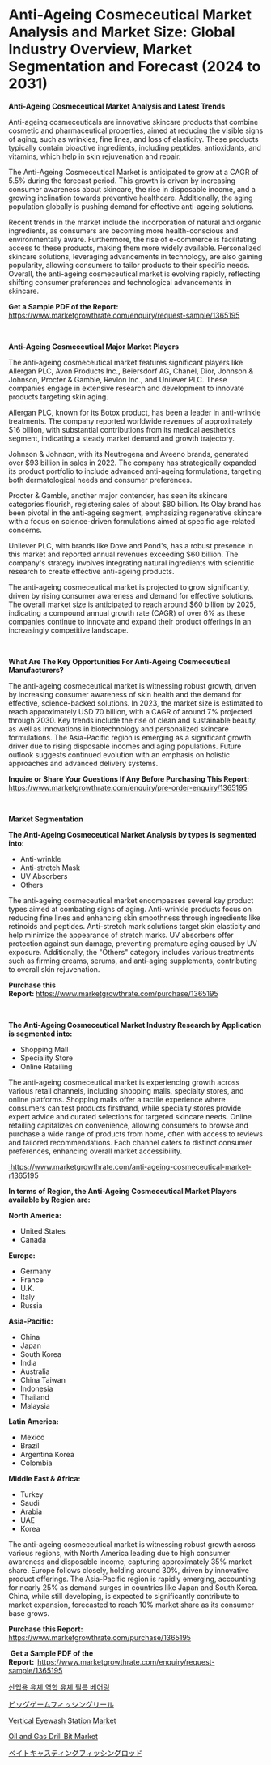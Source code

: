 <p><h1>Anti-Ageing Cosmeceutical Market Analysis and Market Size: Global Industry Overview, Market Segmentation and Forecast (2024 to 2031)</h1></p><p><strong>Anti-Ageing Cosmeceutical Market Analysis and Latest Trends</strong></p>
<p><p>Anti-ageing cosmeceuticals are innovative skincare products that combine cosmetic and pharmaceutical properties, aimed at reducing the visible signs of aging, such as wrinkles, fine lines, and loss of elasticity. These products typically contain bioactive ingredients, including peptides, antioxidants, and vitamins, which help in skin rejuvenation and repair.</p><p>The Anti-Ageing Cosmeceutical Market is anticipated to grow at a CAGR of 5.5% during the forecast period. This growth is driven by increasing consumer awareness about skincare, the rise in disposable income, and a growing inclination towards preventive healthcare. Additionally, the aging population globally is pushing demand for effective anti-ageing solutions.</p><p>Recent trends in the market include the incorporation of natural and organic ingredients, as consumers are becoming more health-conscious and environmentally aware. Furthermore, the rise of e-commerce is facilitating access to these products, making them more widely available. Personalized skincare solutions, leveraging advancements in technology, are also gaining popularity, allowing consumers to tailor products to their specific needs. Overall, the anti-ageing cosmeceutical market is evolving rapidly, reflecting shifting consumer preferences and technological advancements in skincare.</p></p>
<p><strong>Get a Sample PDF of the Report:&nbsp;</strong> <a href="https://www.marketgrowthrate.com/enquiry/request-sample/1365195">https://www.marketgrowthrate.com/enquiry/request-sample/1365195</a></p>
<p>&nbsp;</p>
<p><strong>Anti-Ageing Cosmeceutical Major Market Players</strong></p>
<p><p>The anti-ageing cosmeceutical market features significant players like Allergan PLC, Avon Products Inc., Beiersdorf AG, Chanel, Dior, Johnson & Johnson, Procter & Gamble, Revlon Inc., and Unilever PLC. These companies engage in extensive research and development to innovate products targeting skin aging.</p><p>Allergan PLC, known for its Botox product, has been a leader in anti-wrinkle treatments. The company reported worldwide revenues of approximately $16 billion, with substantial contributions from its medical aesthetics segment, indicating a steady market demand and growth trajectory.</p><p>Johnson & Johnson, with its Neutrogena and Aveeno brands, generated over $93 billion in sales in 2022. The company has strategically expanded its product portfolio to include advanced anti-ageing formulations, targeting both dermatological needs and consumer preferences.</p><p>Procter & Gamble, another major contender, has seen its skincare categories flourish, registering sales of about $80 billion. Its Olay brand has been pivotal in the anti-ageing segment, emphasizing regenerative skincare with a focus on science-driven formulations aimed at specific age-related concerns.</p><p>Unilever PLC, with brands like Dove and Pond's, has a robust presence in this market and reported annual revenues exceeding $60 billion. The company's strategy involves integrating natural ingredients with scientific research to create effective anti-ageing products.</p><p>The anti-ageing cosmeceutical market is projected to grow significantly, driven by rising consumer awareness and demand for effective solutions. The overall market size is anticipated to reach around $60 billion by 2025, indicating a compound annual growth rate (CAGR) of over 6% as these companies continue to innovate and expand their product offerings in an increasingly competitive landscape.</p></p>
<p>&nbsp;</p>
<p><strong>What Are The Key Opportunities For Anti-Ageing Cosmeceutical Manufacturers?</strong></p>
<p><p>The anti-ageing cosmeceutical market is witnessing robust growth, driven by increasing consumer awareness of skin health and the demand for effective, science-backed solutions. In 2023, the market size is estimated to reach approximately USD 70 billion, with a CAGR of around 7% projected through 2030. Key trends include the rise of clean and sustainable beauty, as well as innovations in biotechnology and personalized skincare formulations. The Asia-Pacific region is emerging as a significant growth driver due to rising disposable incomes and aging populations. Future outlook suggests continued evolution with an emphasis on holistic approaches and advanced delivery systems.</p></p>
<p><strong>Inquire or Share Your Questions If Any Before Purchasing This Report:</strong> <a href="https://www.marketgrowthrate.com/enquiry/pre-order-enquiry/1365195">https://www.marketgrowthrate.com/enquiry/pre-order-enquiry/1365195</a></p>
<p>&nbsp;</p>
<p><strong>Market Segmentation</strong></p>
<p><strong>The Anti-Ageing Cosmeceutical Market Analysis by types is segmented into:</strong></p>
<p><ul><li>Anti-wrinkle</li><li>Anti-stretch Mask</li><li>UV Absorbers</li><li>Others</li></ul></p>
<p><p>The anti-ageing cosmeceutical market encompasses several key product types aimed at combating signs of aging. Anti-wrinkle products focus on reducing fine lines and enhancing skin smoothness through ingredients like retinoids and peptides. Anti-stretch mark solutions target skin elasticity and help minimize the appearance of stretch marks. UV absorbers offer protection against sun damage, preventing premature aging caused by UV exposure. Additionally, the "Others" category includes various treatments such as firming creams, serums, and anti-aging supplements, contributing to overall skin rejuvenation.</p></p>
<p><strong>Purchase this Report:&nbsp;</strong><a href="https://www.marketgrowthrate.com/purchase/1365195">https://www.marketgrowthrate.com/purchase/1365195</a></p>
<p>&nbsp;</p>
<p><strong>The Anti-Ageing Cosmeceutical Market Industry Research by Application is segmented into:</strong></p>
<p><ul><li>Shopping Mall</li><li>Speciality Store</li><li>Online Retailing</li></ul></p>
<p><p>The anti-ageing cosmeceutical market is experiencing growth across various retail channels, including shopping malls, specialty stores, and online platforms. Shopping malls offer a tactile experience where consumers can test products firsthand, while specialty stores provide expert advice and curated selections for targeted skincare needs. Online retailing capitalizes on convenience, allowing consumers to browse and purchase a wide range of products from home, often with access to reviews and tailored recommendations. Each channel caters to distinct consumer preferences, enhancing overall market accessibility.</p></p>
<p><a href="https://www.marketgrowthrate.com/anti-ageing-cosmeceutical-market-r1365195">&nbsp;https://www.marketgrowthrate.com/anti-ageing-cosmeceutical-market-r1365195</a></p>
<p><strong>In terms of Region, the Anti-Ageing Cosmeceutical Market Players available by Region are:</strong></p>
<p>
    <p> <strong> North America: </strong>
        <ul>
            <li>United States</li>
            <li>Canada</li>
        </ul>
        </p> 
    <p> <strong> Europe: </strong>
        <ul>
            <li>Germany</li>
            <li>France</li>
            <li>U.K.</li>
            <li>Italy</li>
            <li>Russia</li>
        </ul>
        </p> 
    <p> <strong> Asia-Pacific: </strong>
        <ul>
            <li>China</li>
            <li>Japan</li>
            <li>South Korea</li>
            <li>India</li>
            <li>Australia</li>
            <li>China Taiwan</li>
            <li>Indonesia</li>
            <li>Thailand</li>
            <li>Malaysia</li>
        </ul>
        </p> 
    <p> <strong> Latin America: </strong>
        <ul>
            <li>Mexico</li>
            <li>Brazil</li>
            <li>Argentina Korea</li>
            <li>Colombia</li>
        </ul>
        </p> 
    <p> <strong> Middle East & Africa: </strong>
        <ul>
            <li>Turkey</li>
            <li>Saudi</li>
            <li>Arabia</li>
            <li>UAE</li>
            <li>Korea</li>
        </ul>
    </p>
    </p>
<p><p>The anti-ageing cosmeceutical market is witnessing robust growth across various regions, with North America leading due to high consumer awareness and disposable income, capturing approximately 35% market share. Europe follows closely, holding around 30%, driven by innovative product offerings. The Asia-Pacific region is rapidly emerging, accounting for nearly 25% as demand surges in countries like Japan and South Korea. China, while still developing, is expected to significantly contribute to market expansion, forecasted to reach 10% market share as its consumer base grows.</p></p>
<p><strong>Purchase this Report: </strong><a href="https://www.marketgrowthrate.com/purchase/1365195">https://www.marketgrowthrate.com/purchase/1365195</a></p>
<p>&nbsp;<strong>Get a Sample PDF of the Report:&nbsp;&nbsp;</strong><a href="https://www.marketgrowthrate.com/enquiry/request-sample/1365195">https://www.marketgrowthrate.com/enquiry/request-sample/1365195</a></p>
<p><strong></strong></p>
<p><p><a href="https://medium.com/@abbyrichardson_1/%EC%82%B0%EC%97%85-%EC%88%98%EC%A1%B0%EC%97%AD%ED%95%99-%EC%9C%A0%EC%B2%B4-%ED%95%84%EB%A6%84-%EB%B2%A0%EC%96%B4%EB%A7%81-%EC%8B%9C%EC%9E%A5-%EA%B8%80%EB%A1%9C%EB%B2%8C-%EC%8B%9C%EC%9E%A5-%EC%A0%90%EC%9C%A0%EC%9C%A8-%EB%B0%8F-%EC%88%9C%EC%9C%84-2024-2031%EB%85%84-%EC%A0%84%EC%B2%B4-%ED%8C%90%EB%A7%A4-%EB%B0%8F-%EC%88%98%EC%9A%94-%EC%98%88%EC%B8%A1-310a4ee666b8">산업용 유체 역학 유체 필름 베어링</a></p><p><a href="https://medium.com/@charm85472013/%E3%83%93%E3%83%83%E3%82%B0%E3%82%B2%E3%83%BC%E3%83%A0%E3%83%95%E3%82%A3%E3%83%83%E3%82%B7%E3%83%B3%E3%82%B0%E3%83%AA%E3%83%BC%E3%83%AB%E5%B8%82%E5%A0%B4%E3%81%AB%E3%81%8A%E3%81%91%E3%82%8B%E4%B8%BB%E8%A6%81%E8%A6%81%E5%9B%A0%E3%81%AE%E5%88%86%E6%9E%90-2024%E5%B9%B4%E3%81%8B%E3%82%892031%E5%B9%B4%E3%81%BE%E3%81%A7%E3%81%AE%E5%B8%82%E5%A0%B4%E5%8B%95%E5%90%91%E3%81%A8%E5%B0%86%E6%9D%A5%E3%81%AE%E5%B1%95%E6%9C%9B-774aee17c288?postPublishedType=repub">ビッグゲームフィッシングリール</a></p><p><a href="https://www.linkedin.com/pulse/vertical-eyewash-station-market-outlook-share-analysis-z7fzf?trackingId=qKZeJ4pHQV2EIUCyfp3ytA%3D%3D">Vertical Eyewash Station Market</a></p><p><a href="https://www.linkedin.com/pulse/oil-gas-drill-bit-market-global-insights-regional-analysis-6qglc?trackingId=mE4rGJ2RSPKtD9K6%2FkOc8Q%3D%3D">Oil and Gas Drill Bit Market</a></p><p><a href="https://medium.com/@charm85472013/%E4%BB%A5%E4%B8%8B%E3%81%AE%E6%96%87%E3%82%92%E6%97%A5%E6%9C%AC%E8%AA%9E%E3%81%AB%E7%BF%BB%E8%A8%B3%E3%81%97%E3%81%BE%E3%81%99-%E3%83%99%E3%82%A4%E3%83%88%E3%82%AD%E3%83%A3%E3%82%B9%E3%83%86%E3%82%A3%E3%83%B3%E3%82%B0%E3%83%95%E3%82%A3%E3%83%83%E3%82%B7%E3%83%B3%E3%82%B0%E3%83%AD%E3%83%83%E3%83%89%E5%B8%82%E5%A0%B4%E3%81%AE%E8%A6%8F%E6%A8%A1-9a597cfb8610?postPublishedType=repub">ベイトキャスティングフィッシングロッド</a></p></p>